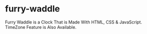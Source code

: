 # furry-waddle
Furry Waddle is a Clock That is Made With HTML, CSS &amp; JavaScript. TimeZone Feature is Also Available.
